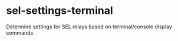 # sel-settings-terminal
Determine settings for SEL relays based on terminal/console display commands 
